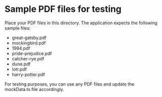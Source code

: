 # Sample PDF files for testing

Place your PDF files in this directory. The application expects the following sample files:
- great-gatsby.pdf
- mockingbird.pdf
- 1984.pdf
- pride-prejudice.pdf
- catcher-rye.pdf
- dune.pdf
- lotr.pdf
- harry-potter.pdf

For testing purposes, you can use any PDF files and update the mockData.ts file accordingly.